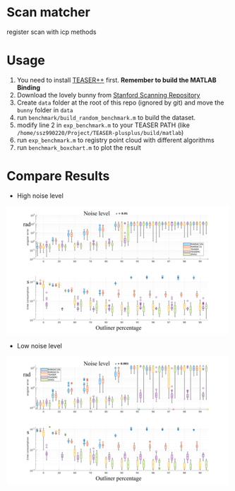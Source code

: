 # Scan matcher

register scan with icp methods

# Usage
1. You need to install [TEASER++](https://github.com/MIT-SPARK/TEASER-plusplus) first. **Remember to build the MATLAB Binding**
2. Download the lovely bunny from [Stanford Scanning Repository](http://graphics.stanford.edu/data/3Dscanrep/)
3. Create `data` folder at the root of this repo (ignored by git) and move the `bunny` folder in `data`
4. run `benchmark/build_random_benchmark.m` to build the dataset.
5. modify line 2 in `exp_benchmark.m` to your TEASER PATH (like `/home/ssz990220/Project/TEASER-plusplus/build/matlab`)
6. run `exp_benchmark.m` to registry point cloud with different algorithms
7. run `benchmark_boxchart.m` to plot the result


# Compare Results

* High noise level
  
![pic1](result_0.01.png)

* Low noise level

![pic2](result_0.001.png)

